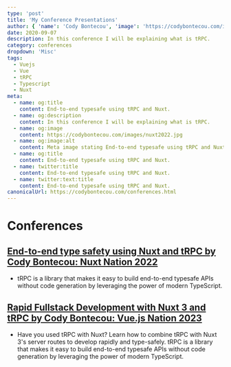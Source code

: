```yaml
---
type: 'post'
title: 'My Conference Presentations'
author: { 'name': 'Cody Bontecou', 'image': 'https://codybontecou.com/images/cody-abstract.jpeg' }
date: 2020-09-07
description: In this conference I will be explaining what is tRPC.
category: conferences
dropdown: 'Misc'
tags:
  - Vuejs
  - Vue
  - tRPC
  - Typescript
  - Nuxt
meta:
  - name: og:title
    content: End-to-end typesafe using tRPC and Nuxt.
  - name: og:description
    content: In this conference I will be explaining what is tRPC.
  - name: og:image
    content: https://codybontecou.com/images/nuxt2022.jpg
  - name: og:image:alt
    content: Meta image stating End-to-end typesafe using tRPC and Nuxt.
  - name: og:title
    content: End-to-end typesafe using tRPC and Nuxt.
  - name: twitter:title
    content: End-to-end typesafe using tRPC and Nuxt.
  - name: twitter:text:title
    content: End-to-end typesafe using tRPC and Nuxt.
canonicalUrl: https://codybontecou.com/conferences.html
---
```


# Conferences

## [End-to-end type safety using Nuxt and tRPC by Cody Bontecou: Nuxt Nation 2022](https://www.youtube.com/watch?v=1J-ML5irlQ4)

- tRPC is a library that makes it easy to build end-to-end typesafe APIs without code generation by leveraging the power of modern TypeScript.

## [Rapid Fullstack Development with Nuxt 3 and tRPC by Cody Bontecou: Vue.js Nation 2023](https://www.youtube.com/watch?v=8h4PgNvF-oM)

- Have you used tRPC with Nuxt? Learn how to combine tRPC with Nuxt 3's server routes to develop rapidly and type-safely. tRPC is a library that makes it easy to build end-to-end typesafe APIs without code generation by leveraging the power of modern TypeScript.
